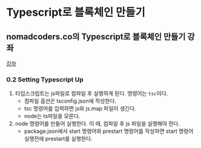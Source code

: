# Typescript로 블록체인 만들기

## nomadcoders.co의 Typescript로 블록체인 만들기 강좌

[강좌](https://nomadcoders.co/typescript-for-beginners/)

### 0.2 Setting Typescript Up

1. 타입스크립트는 js파일로 컴파일 후 실행하게 된다. 명령어는 `tsc`이다.
   - 컴파일 옵션은 tsconfig.json에 작성한다.
   - tsc 명령어를 입력하면 js와 js.map 파일이 생긴다.
   - node는 ts파일을 모른다.
2. node 명령어를 만들어 실행한다. 이 때, 컴파일 후 js 파일을 실행해야 한다.
   - package.json에서 start 명령어와 prestart 명령어를 작성하면 start 명령어 실행전에 prestart를 실행한다.
